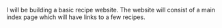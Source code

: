 I will be building a basic recipe website.
The website will consist of a main index page which will have links to a few recipes.